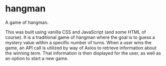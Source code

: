 # hangman
A game of hangman.

This was built using vanilla CSS and JavaScript (and some HTML of course).
It is a traditional game of hangman where the goal is to guess a mystery value within a specific number of turns.
When a user wins the game, an API call is utilized by way of Axios to retrieve information about the winning term.
That information is then displayed for the user, as well as an option to start a new game.
